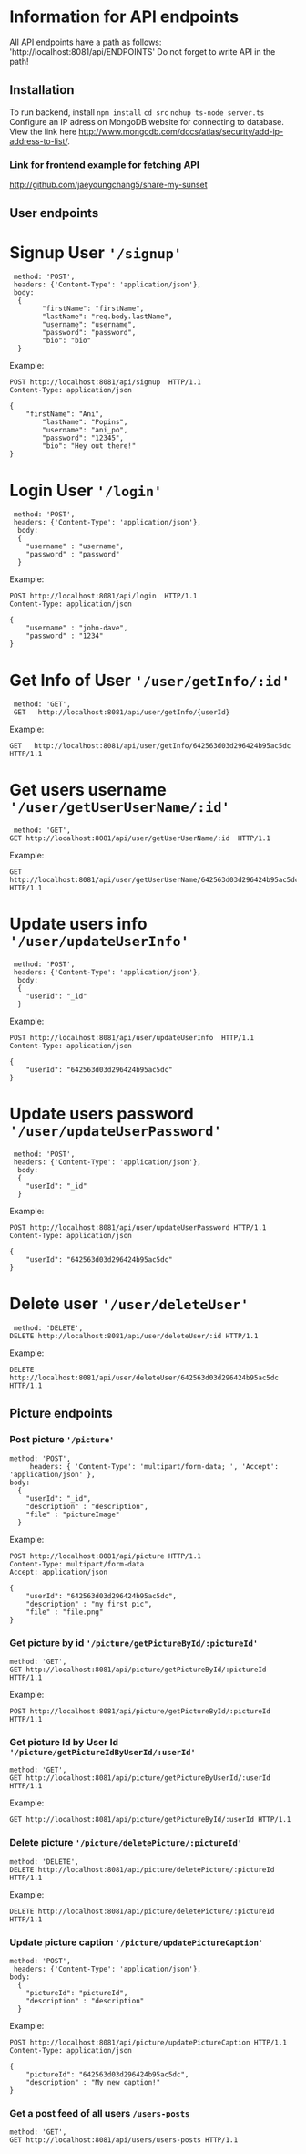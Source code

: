 # Information for API endpoints

All API endpoints have a path as follows: 'http://localhost:8081/api/ENDPOINTS'
Do not forget to write API in the path!
## Installation

To run backend, install
`npm install`
`cd src`
`nohup ts-node server.ts`
Configure an IP adress on MongoDB website for connecting to database. View the link here http://www.mongodb.com/docs/atlas/security/add-ip-address-to-list/.





### Link for frontend example for fetching API
http://github.com/jaeyoungchang5/share-my-sunset 
## User endpoints

# Signup User `'/signup'`

```
 method: 'POST',
 headers: {'Content-Type': 'application/json'},
 body:
  {
        "firstName": "firstName",
        "lastName": "req.body.lastName",
        "username": "username",
        "password": "password",
        "bio": "bio"
  }
```

Example:

```
POST http://localhost:8081/api/signup  HTTP/1.1
Content-Type: application/json

{
    "firstName": "Ani",
        "lastName": "Popins",
        "username": "ani_po",
        "password": "12345",
        "bio": "Hey out there!"
}
```

# Login User `'/login'`

```
 method: 'POST',
 headers: {'Content-Type': 'application/json'},
  body:
  {
    "username" : "username",
    "password" : "password"
  }
```

Example:

```
POST http://localhost:8081/api/login  HTTP/1.1
Content-Type: application/json

{
    "username" : "john-dave",
    "password" : "1234"
}
```

# Get Info of User `'/user/getInfo/:id'`

```
 method: 'GET',
 GET   http://localhost:8081/api/user/getInfo/{userId}
```

Example:

```
GET   http://localhost:8081/api/user/getInfo/642563d03d296424b95ac5dc  HTTP/1.1
```

# Get users username `'/user/getUserUserName/:id'`

```
 method: 'GET',
GET http://localhost:8081/api/user/getUserUserName/:id  HTTP/1.1
```

Example:

```
GET http://localhost:8081/api/user/getUserUserName/642563d03d296424b95ac5dc  HTTP/1.1
```

# Update users info `'/user/updateUserInfo'`

```
 method: 'POST',
 headers: {'Content-Type': 'application/json'},
  body:
  {
    "userId": "_id"
  }
```

Example:

```
POST http://localhost:8081/api/user/updateUserInfo  HTTP/1.1
Content-Type: application/json

{
    "userId": "642563d03d296424b95ac5dc"
}
```

# Update users password `'/user/updateUserPassword'`

```
 method: 'POST',
 headers: {'Content-Type': 'application/json'},
  body:
  {
    "userId": "_id"
  }
```

Example:

```
POST http://localhost:8081/api/user/updateUserPassword HTTP/1.1
Content-Type: application/json

{
    "userId": "642563d03d296424b95ac5dc"
}
```

# Delete user `'/user/deleteUser'`

```
 method: 'DELETE',
DELETE http://localhost:8081/api/user/deleteUser/:id HTTP/1.1
```

Example:

```
DELETE http://localhost:8081/api/user/deleteUser/642563d03d296424b95ac5dc HTTP/1.1

```

## Picture endpoints

### Post picture `'/picture'`

```
method: 'POST',
     headers: { 'Content-Type': 'multipart/form-data; ', 'Accept': 'application/json' },
body:
  {
    "userId": "_id",
    "description" : "description",
    "file" : "pictureImage"
  }
```

Example:

```
POST http://localhost:8081/api/picture HTTP/1.1
Content-Type: multipart/form-data
Accept: application/json

{
    "userId": "642563d03d296424b95ac5dc",
    "description" : "my first pic",
    "file" : "file.png"
}
```

### Get picture by id `'/picture/getPictureById/:pictureId'`

```
method: 'GET',
GET http://localhost:8081/api/picture/getPictureById/:pictureId HTTP/1.1

```

Example:

```
POST http://localhost:8081/api/picture/getPictureById/:pictureId HTTP/1.1
```

### Get picture Id by User Id `'/picture/getPictureIdByUserId/:userId'`

```
method: 'GET',
GET http://localhost:8081/api/picture/getPictureByUserId/:userId HTTP/1.1
```

Example:

```
GET http://localhost:8081/api/picture/getPictureById/:userId HTTP/1.1
```

### Delete picture `'/picture/deletePicture/:pictureId'`

```
method: 'DELETE',
DELETE http://localhost:8081/api/picture/deletePicture/:pictureId HTTP/1.1
```

Example:

```
DELETE http://localhost:8081/api/picture/deletePicture/:pictureId HTTP/1.1
```

### Update picture caption `'/picture/updatePictureCaption'`

```
method: 'POST',
 headers: {'Content-Type': 'application/json'},
body:
  {
    "pictureId": "pictureId",
    "description" : "description"
  }
```

Example:

```
POST http://localhost:8081/api/picture/updatePictureCaption HTTP/1.1
Content-Type: application/json

{
    "pictureId": "642563d03d296424b95ac5dc",
    "description" : "My new caption!"
}
```

### Get a post feed of all users `/users-posts`

```
method: 'GET',
GET http://localhost:8081/api/users/users-posts HTTP/1.1

```
